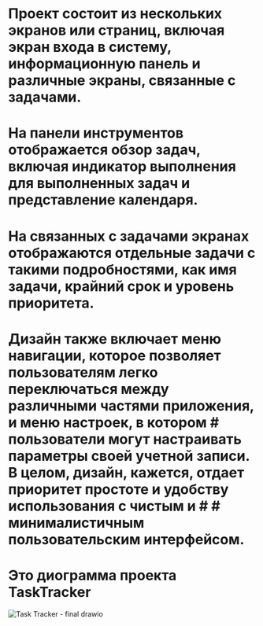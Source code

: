 
# Проект состоит из нескольких экранов или страниц, включая экран входа в систему, информационную панель и различные экраны, связанные с задачами. 
# На панели инструментов отображается обзор задач, включая индикатор выполнения для выполненных задач и представление календаря. 
# На связанных с задачами экранах отображаются отдельные задачи с такими подробностями, как имя задачи, крайний срок и уровень приоритета.

# Дизайн также включает меню навигации, которое позволяет пользователям легко переключаться между различными частями приложения, и меню настроек, в котором # пользователи могут настраивать параметры своей учетной записи. В целом, дизайн, кажется, отдает приоритет простоте и удобству использования с чистым и # # минималистичным пользовательским интерфейсом.


# Это диограмма проекта TaskTracker
![Task Tracker - final drawio](https://user-images.githubusercontent.com/86715006/225874054-1a28f852-e762-42ab-86d1-94a5879393b9.png)
